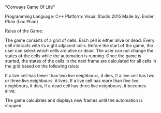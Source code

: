 "Conways Game Of Life"

Programming Language: C++
Platform: Visual Studio 2015
Made by: Ender Phan (Loc Phan)

Rules of the Game:

The game consists of a grid of cells. Each cell is either alive or dead. Every cell interacts with its eight adjacent cells.
Before the start of the game, the user can select which cells are alive or dead.
The user can not change the states of the cells while the automation is running.
Once the game is started, the states of the cells in the next frame are calculated for all cells in the grid based on the following rules:

If a live cell has fewer than two live neighbours, it dies,
If a live cell has two or three live neighbours, it lives,
If a live cell has more than five live neighbours, it dies,
If a dead cell has three live neighbours, it becomes alive;

The game calculates and displays new frames until the automation is stopped.

